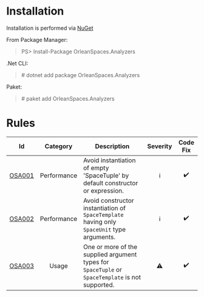 # Installation

Installation is performed via [NuGet](https://www.nuget.org/packages/OrleanSpaces.Analyzers/)

From Package Manager:

> PS> Install-Package OrleanSpaces.Analyzers

.Net CLI:

> \# dotnet add package OrleanSpaces.Analyzers

Paket:

> \# paket add OrleanSpaces.Analyzers

# Rules

|Id|Category|Description|Severity|Code Fix|
|:-:|:-:|-|:-:|:-:|
|[OSA001](https://github.com/ledjon-behluli/OrleanSpaces/blob/master/docs/OrleanSpaces.Analyzers/Rules/OSA001.md)|Performance|Avoid instantiation of empty 'SpaceTuple' by default constructor or expression.|<span title='Info'>ℹ</span>|✔️|
|[OSA002](https://github.com/ledjon-behluli/OrleanSpaces/blob/master/docs/OrleanSpaces.Analyzers/Rules/OSA001.md)|Performance|Avoid constructor instantiation of `SpaceTemplate` having only `SpaceUnit` type arguments.|<span title='Info'>ℹ</span>|✔️|
|[OSA003](https://github.com/ledjon-behluli/OrleanSpaces/blob/master/docs/OrleanSpaces.Analyzers/Rules/OSA002.md)|Usage|One or more of the supplied argument types for `SpaceTuple` or `SpaceTemplate` is not supported.|<span title='Warning'>⚠️</span>|✔️|